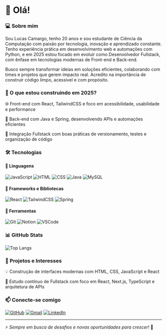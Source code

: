 # 👋 Olá!

### 💻 Sobre mim
Sou Lucas Camargo, tenho 20 anos e sou estudante de Ciência da Computação com paixão por tecnologia, inovação e aprendizado constante. Tenho experiência prática em desenvolvimento web e automações com Python, e em 2025 estou focado em evoluir como Desenvolvedor Fullstack, com ênfase em tecnologias modernas de Front-end e Back-end.

Busco sempre transformar ideias em soluções eficientes, colaborando com times e projetos que gerem impacto real. Acredito na importância de construir código limpo, acessível e com propósito.

### 🚀 O que estou construindo em 2025?
🌐 Front-end com React, TailwindCSS e foco em acessibilidade, usabilidade e performance

🧠 Back-end com Java e Spring, desenvolvendo APIs e automações eficientes

🔄 Integração Fullstack com boas práticas de versionamento, testes e organização de código

### 🛠️ Tecnologias
#### 📌 Linguagens
![JavaScript](https://img.shields.io/badge/-JavaScript-F7DF1E?style=flat&logo=javascript&logoColor=black) 
![HTML](https://img.shields.io/badge/-HTML-E34F26?style=flat&logo=html5&logoColor=white) 
![CSS](https://img.shields.io/badge/-CSS-1572B6?style=flat&logo=css3&logoColor=white) 
![Java](https://img.shields.io/badge/Java-ED8B00?style=for-the-badge&logo=openjdk&logoColor=white)
![MySQL](https://img.shields.io/badge/MySQL-005C84?style=for-the-badge&logo=mysql&logoColor=white)

#### 📌 Frameworks e Bibliotecas 
![React](https://img.shields.io/badge/-React-61DAFB?style=flat&logo=react&logoColor=black) 
![TailwindCSS](https://img.shields.io/badge/-TailwindCSS-38B2AC?style=flat&logo=tailwind-css&logoColor=white)
![Spring](https://img.shields.io/badge/Spring-6DB33F?style=for-the-badge&logo=spring&logoColor=white)

#### 📌 Ferramentas
![Git](https://img.shields.io/badge/-Git-F05032?style=flat&logo=git&logoColor=white) 
![Notion](https://img.shields.io/badge/-Notion-000000?style=flat&logo=notion&logoColor=white) 
![VSCode](https://img.shields.io/badge/-VS_Code-007ACC?style=flat&logo=visual-studio-code&logoColor=white)

### 📊 GitHub Stats
![Top Langs](https://github-readme-stats.vercel.app/api/top-langs/?username=Lucascam4rgo&layout=compact&theme=tokyonight)

### 🌱 Projetos e Interesses
💡 Construção de interfaces modernas com HTML, CSS, JavaScript e React

🎯 Estudo contínuo de Fullstack com foco em React, Next.js, TypeScript e arquitetura de APIs
  

### 📫 Conecte-se comigo
[![GitHub](https://img.shields.io/badge/GitHub-181717?style=flat&logo=github&logoColor=white)](https://github.com/Lucascam4rgo)
[![Gmail](https://img.shields.io/badge/Gmail-D14836?style=flat&logo=gmail&logoColor=white)](mailto:lucascamargo005@gmail.com)
[![LinkedIn](https://img.shields.io/badge/LinkedIn-0077B5?style=flat&logo=linkedin&logoColor=white)](https://linkedin.com/in/lcs-camargo)

---
⚡ *Sempre em busca de desafios e novas oportunidades para crescer!* 🚀
